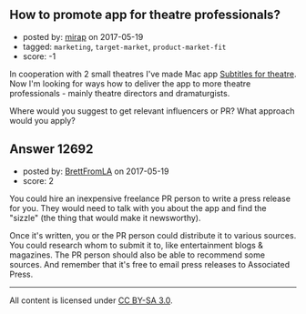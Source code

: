 ## How to promote app for theatre professionals?

- posted by: [mirap](https://stackexchange.com/users/61962/mirap) on 2017-05-19
- tagged: `marketing`, `target-market`, `product-market-fit`
- score: -1

In cooperation with 2 small theatres I've made Mac app [Subtitles for theatre][1]. Now I'm looking for ways how to deliver the app to more theatre professionals - mainly theatre directors and dramaturgists.

Where would you suggest to get relevant influencers or PR? What approach would you apply?


  [1]: https://itunes.apple.com/WebObjects/MZStore.woa/wa/viewSoftware?id=1098298120&mt=12


## Answer 12692

- posted by: [BrettFromLA](https://stackexchange.com/users/2813127/brettfromla) on 2017-05-19
- score: 2

You could hire an inexpensive freelance PR person to write a press release for you. They would need to talk with you about the app and find the "sizzle" (the thing that would make it newsworthy).

Once it's written, you or the PR person could distribute it to various sources. You could research whom to submit it to, like entertainment blogs & magazines. The PR person should also be able to recommend some sources. And remember that it's free to email press releases to Associated Press.



---

All content is licensed under [CC BY-SA 3.0](https://creativecommons.org/licenses/by-sa/3.0/).
